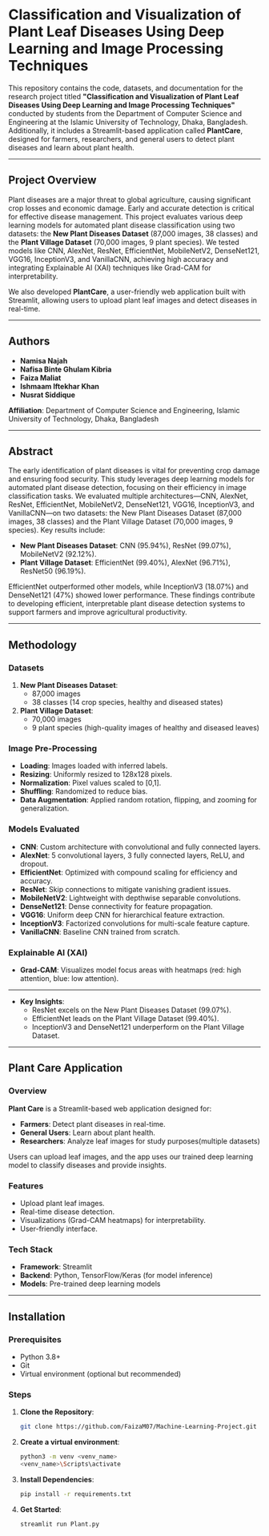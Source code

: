 # Classification and Visualization of Plant Leaf Diseases Using Deep Learning and Image Processing Techniques

This repository contains the code, datasets, and documentation for the research project titled **"Classification and Visualization of Plant Leaf Diseases Using Deep Learning and Image Processing Techniques"** conducted by students from the Department of Computer Science and Engineering at the Islamic University of Technology, Dhaka, Bangladesh. Additionally, it includes a Streamlit-based application called **PlantCare**, designed for farmers, researchers, and general users to detect plant diseases and learn about plant health.

---

## Project Overview

Plant diseases are a major threat to global agriculture, causing significant crop losses and economic damage. Early and accurate detection is critical for effective disease management. This project evaluates various deep learning models for automated plant disease classification using two datasets: the **New Plant Diseases Dataset** (87,000 images, 38 classes) and the **Plant Village Dataset** (70,000 images, 9 plant species). We tested models like CNN, AlexNet, ResNet, EfficientNet, MobileNetV2, DenseNet121, VGG16, InceptionV3, and VanillaCNN, achieving high accuracy and integrating Explainable AI (XAI) techniques like Grad-CAM for interpretability.

We also developed **PlantCare**, a user-friendly web application built with Streamlit, allowing users to upload plant leaf images and detect diseases in real-time.

---

## Authors

- **Namisa Najah**
- **Nafisa Binte Ghulam Kibria**
- **Faiza Maliat**
- **Ishmaam Iftekhar Khan**
- **Nusrat Siddique**

**Affiliation**: Department of Computer Science and Engineering, Islamic University of Technology, Dhaka, Bangladesh

---

## Abstract

The early identification of plant diseases is vital for preventing crop damage and ensuring food security. This study leverages deep learning models for automated plant disease detection, focusing on their efficiency in image classification tasks. We evaluated multiple architectures—CNN, AlexNet, ResNet, EfficientNet, MobileNetV2, DenseNet121, VGG16, InceptionV3, and VanillaCNN—on two datasets: the New Plant Diseases Dataset (87,000 images, 38 classes) and the Plant Village Dataset (70,000 images, 9 species). Key results include:

- **New Plant Diseases Dataset**: CNN (95.94%), ResNet (99.07%), MobileNetV2 (92.12%).
- **Plant Village Dataset**: EfficientNet (99.40%), AlexNet (96.71%), ResNet50 (96.19%).

EfficientNet outperformed other models, while InceptionV3 (18.07%) and DenseNet121 (47%) showed lower performance. These findings contribute to developing efficient, interpretable plant disease detection systems to support farmers and improve agricultural productivity.

---

## Methodology

### Datasets

1. **New Plant Diseases Dataset**:
   - 87,000 images
   - 38 classes (14 crop species, healthy and diseased states)
2. **Plant Village Dataset**:
   - 70,000 images
   - 9 plant species (high-quality images of healthy and diseased leaves)

### Image Pre-Processing

- **Loading**: Images loaded with inferred labels.
- **Resizing**: Uniformly resized to 128x128 pixels.
- **Normalization**: Pixel values scaled to [0,1].
- **Shuffling**: Randomized to reduce bias.
- **Data Augmentation**: Applied random rotation, flipping, and zooming for generalization.

### Models Evaluated

- **CNN**: Custom architecture with convolutional and fully connected layers.
- **AlexNet**: 5 convolutional layers, 3 fully connected layers, ReLU, and dropout.
- **EfficientNet**: Optimized with compound scaling for efficiency and accuracy.
- **ResNet**: Skip connections to mitigate vanishing gradient issues.
- **MobileNetV2**: Lightweight with depthwise separable convolutions.
- **DenseNet121**: Dense connectivity for feature propagation.
- **VGG16**: Uniform deep CNN for hierarchical feature extraction.
- **InceptionV3**: Factorized convolutions for multi-scale feature capture.
- **VanillaCNN**: Baseline CNN trained from scratch.

### Explainable AI (XAI)

- **Grad-CAM**: Visualizes model focus areas with heatmaps (red: high attention, blue: low attention).

---

- **Key Insights**:
  - ResNet excels on the New Plant Diseases Dataset (99.07%).
  - EfficientNet leads on the Plant Village Dataset (99.40%).
  - InceptionV3 and DenseNet121 underperform on the Plant Village Dataset.

---

## Plant Care Application

### Overview

**Plant Care** is a Streamlit-based web application designed for:

- **Farmers**: Detect plant diseases in real-time.
- **General Users**: Learn about plant health.
- **Researchers**: Analyze leaf images for study purposes(multiple datasets)

Users can upload leaf images, and the app uses our trained deep learning model to classify diseases and provide insights.

### Features

- Upload plant leaf images.
- Real-time disease detection.
- Visualizations (Grad-CAM heatmaps) for interpretability.
- User-friendly interface.

### Tech Stack

- **Framework**: Streamlit
- **Backend**: Python, TensorFlow/Keras (for model inference)
- **Models**: Pre-trained deep learning models

---

## Installation

### Prerequisites

- Python 3.8+
- Git
- Virtual environment (optional but recommended)

### Steps

1. **Clone the Repository**:

   ```bash
   git clone https://github.com/FaizaM07/Machine-Learning-Project.git
   ```

2. **Create a virtual environment**:

   ```bash
   python3 -m venv <venv_name>
   <venv_name>\Scripts\activate
   ```

3. **Install Dependencies**:

   ```bash
   pip install -r requirements.txt
   ```

4. **Get Started**:
   ```bash
   streamlit run Plant.py
   ```
